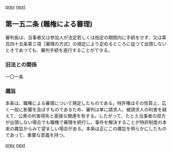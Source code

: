 [prev](/specific\markdowns\特許法\215_Mp-Ch_6-At_151.md)
[next](/specific\markdowns\特許法\217_Mp-Ch_6-At_153.md)
## 第一五二条 (職権による審理)
審判長は、当事者又は参加人が法定若しくは指定の期間内に手続をせず、又は第百四十五条第三項［審理の方式］の規定により定めるところに従つて出頭しないときであつても、審判手続を進行することができる。

### 旧法との関係
一〇一条

### 趣旨
本条は、職権による審理について規定したものである。特許権はその性質上、広く一般に影響を及ぼすものであるため、審判は単に請求人、被請求人の利害を越えて、公衆の利害得失と密接な関連を有する。したがって、たとえ当事者の双方が出頭しない場合でも職権で審理を続行し、事件を解決することが特許制度の本来の趣旨からみて望ましい場合がある。本条は正にこの趣旨を明らかにしたものであって、重要な意義を持つ。

[prev](/specific\markdowns\特許法\215_Mp-Ch_6-At_151.md)
[next](/specific\markdowns\特許法\217_Mp-Ch_6-At_153.md)